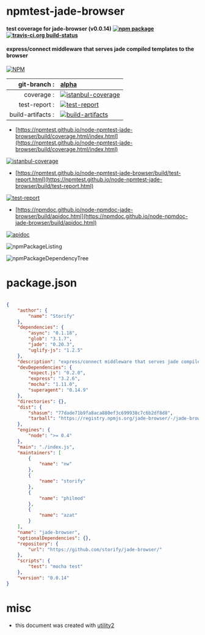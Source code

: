 # npmtest-jade-browser

#### test coverage for  jade-browser (v0.0.14)  [![npm package](https://img.shields.io/npm/v/npmtest-jade-browser.svg?style=flat-square)](https://www.npmjs.org/package/npmtest-jade-browser) [![travis-ci.org build-status](https://api.travis-ci.org/npmtest/node-npmtest-jade-browser.svg)](https://travis-ci.org/npmtest/node-npmtest-jade-browser)

#### express/connect middleware that serves jade compiled templates to the browser

[![NPM](https://nodei.co/npm/jade-browser.png?downloads=true&downloadRank=true&stars=true)](https://www.npmjs.com/package/jade-browser)

| git-branch : | [alpha](https://github.com/npmtest/node-npmtest-jade-browser/tree/alpha)|
|--:|:--|
| coverage : | [![istanbul-coverage](https://npmtest.github.io/node-npmtest-jade-browser/build/coverage.badge.svg)](https://npmtest.github.io/node-npmtest-jade-browser/build/coverage.html/index.html)|
| test-report : | [![test-report](https://npmtest.github.io/node-npmtest-jade-browser/build/test-report.badge.svg)](https://npmtest.github.io/node-npmtest-jade-browser/build/test-report.html)|
| build-artifacts : | [![build-artifacts](https://npmtest.github.io/node-npmtest-jade-browser/glyphicons_144_folder_open.png)](https://github.com/npmtest/node-npmtest-jade-browser/tree/gh-pages/build)|

- [https://npmtest.github.io/node-npmtest-jade-browser/build/coverage.html/index.html](https://npmtest.github.io/node-npmtest-jade-browser/build/coverage.html/index.html)

[![istanbul-coverage](https://npmtest.github.io/node-npmtest-jade-browser/build/screenCapture.buildCi.browser.%252Ftmp%252Fbuild%252Fcoverage.lib.html.png)](https://npmtest.github.io/node-npmtest-jade-browser/build/coverage.html/index.html)

- [https://npmtest.github.io/node-npmtest-jade-browser/build/test-report.html](https://npmtest.github.io/node-npmtest-jade-browser/build/test-report.html)

[![test-report](https://npmtest.github.io/node-npmtest-jade-browser/build/screenCapture.buildCi.browser.%252Ftmp%252Fbuild%252Ftest-report.html.png)](https://npmtest.github.io/node-npmtest-jade-browser/build/test-report.html)

- [https://npmdoc.github.io/node-npmdoc-jade-browser/build/apidoc.html](https://npmdoc.github.io/node-npmdoc-jade-browser/build/apidoc.html)

[![apidoc](https://npmdoc.github.io/node-npmdoc-jade-browser/build/screenCapture.buildCi.browser.%252Ftmp%252Fbuild%252Fapidoc.html.png)](https://npmdoc.github.io/node-npmdoc-jade-browser/build/apidoc.html)

![npmPackageListing](https://npmtest.github.io/node-npmtest-jade-browser/build/screenCapture.npmPackageListing.svg)

![npmPackageDependencyTree](https://npmtest.github.io/node-npmtest-jade-browser/build/screenCapture.npmPackageDependencyTree.svg)



# package.json

```json

{
    "author": {
        "name": "Storify"
    },
    "dependencies": {
        "async": "0.1.18",
        "glob": "3.1.7",
        "jade": "0.20.3",
        "uglify-js": "1.2.5"
    },
    "description": "express/connect middleware that serves jade compiled templates to the browser",
    "devDependencies": {
        "expect.js": "0.2.0",
        "express": "3.2.6",
        "mocha": "1.11.0",
        "superagent": "0.14.9"
    },
    "directories": {},
    "dist": {
        "shasum": "77dade71b9fa8aca880ef3c699938c7c6b2df8d8",
        "tarball": "https://registry.npmjs.org/jade-browser/-/jade-browser-0.0.14.tgz"
    },
    "engines": {
        "node": ">= 0.4"
    },
    "main": "./index.js",
    "maintainers": [
        {
            "name": "nw"
        },
        {
            "name": "storify"
        },
        {
            "name": "philmod"
        },
        {
            "name": "azat"
        }
    ],
    "name": "jade-browser",
    "optionalDependencies": {},
    "repository": {
        "url": "https://github.com/storify/jade-browser/"
    },
    "scripts": {
        "test": "mocha test"
    },
    "version": "0.0.14"
}
```



# misc
- this document was created with [utility2](https://github.com/kaizhu256/node-utility2)
